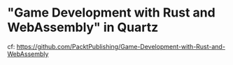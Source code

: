 # "Game Development with Rust and WebAssembly" in Quartz

cf: https://github.com/PacktPublishing/Game-Development-with-Rust-and-WebAssembly
